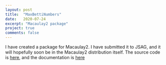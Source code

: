 ```yaml
---
layout: post
title:  "MaxBettiNumbers"
date:   2020-07-24
excerpt: "Macaulay2 package"
project: true
comments: false
---
```


I have created a package for Macaulay2. I have submitted it to JSAG, and it will hopefully soon be in the Macaulay2 distribution itself.
The source code is [here](https://github.com/JayWhite2357/maxbetti), and the documentation is [here](https://jaywhite2357.github.io/maxbetti)

